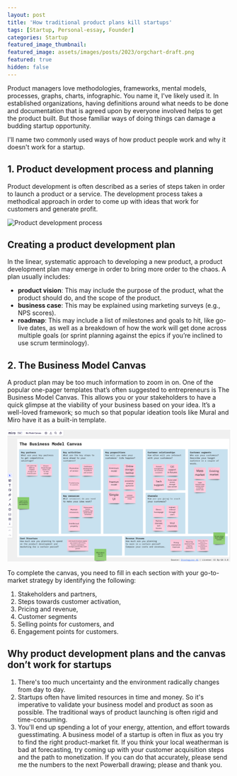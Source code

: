 ```yaml
---
layout: post
title: 'How traditional product plans kill startups'
tags: [Startup, Personal-essay, Founder]
categories: Startup
featured_image_thumbnail:
featured_image: assets/images/posts/2023/orgchart-draft.png
featured: true
hidden: false
---
```


Product managers love methodologies, frameworks, mental models, processes, graphs, charts, infographic. You name it, I've likely used it. In established organizations, having definitions around what needs to be done and documentation that is agreed upon by everyone involved helps to get the product built. But those familiar ways of doing things can damage a budding startup opportunity.

I'll name two commonly used ways of how product people work and why it doesn't work for a startup.

## 1. Product development process and planning
Product development is often described as a series of steps taken in order to launch a product or a service. The development process takes a methodical approach in order to come up with ideas that work for customers and generate profit.

![Product development process](assets/images/posts/2023/prod-dev-proc.jpg)

## Creating a product development plan
In the linear, systematic approach to developing a new product, a product development plan may emerge in order to bring more order to the chaos. A plan usually includes:

- **product vision**: This may include the purpose of the product, what the product should do, and the scope of the product.
- **business case**: This may be explained using marketing surveys (e.g., NPS scores).
- **roadmap**: This may include a list of milestones and goals to hit, like go-live dates, as well as a breakdown of how the work will get done across multiple goals (or sprint planning against the epics if you’re inclined to use scrum terminology).

## 2. The Business Model Canvas
A product plan may be too much information to zoom in on. One of the popular one-pager templates that’s often suggested to entrepreneurs is The Business Model Canvas. This allows you or your stakeholders to have a quick glimpse at the viability of your business based on your idea. It’s a well-loved framework; so much so that popular ideation tools like Mural and Miro have it as a built-in template.

![Miro's business model canvas](assets/images/posts/2023/miro-biz-model-canvas.png)

To complete the canvas, you need to fill in each section with your go-to-market strategy by identifying the following:
1. Stakeholders and partners,
2. Steps towards customer activation,
3. Pricing and revenue,
4. Customer segments
5. Selling points for customers, and
6. Engagement points for customers.

## Why product development plans and the canvas don’t work for startups
1. There's too much uncertainty and the environment radically changes from day to day.
2. Startups often have limited resources in time and money. So it's imperative to validate your business model and product as soon as possible. The traditional ways of product launching is often rigid and time-consuming.
3.  You'll end up spending a lot of your energy, attention, and effort towards guesstimating. A business model of a startup is often in flux as you try to find the right product-market fit. If you think your local weatherman is bad at forecasting, try coming up with your customer acquisition steps and the path to monetization. If you can do that accurately, please send me the numbers to the next Powerball drawing; please and thank you.
